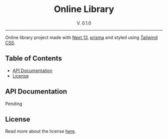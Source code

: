 <div align=center>
<h1>Online Library</h1>
<p>V. 0.1.0</p>
</div>

---

Online library project made with [Next 13](https://nextjs.org/), [prisma](https://www.prisma.io/) and styled using [Tailwind CSS](https://tailwindcss.com/).

<h2>Table of Contents</h2>

- [API Documentation](#api-documentation)
- [License](#license)

## API Documentation

Pending

## License

Read more about the license [here](LICENSE.md).